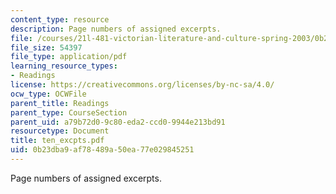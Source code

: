 ```yaml
---
content_type: resource
description: Page numbers of assigned excerpts.
file: /courses/21l-481-victorian-literature-and-culture-spring-2003/0b23dba9af78489a50ea77e029845251_ten_excpts.pdf
file_size: 54397
file_type: application/pdf
learning_resource_types:
- Readings
license: https://creativecommons.org/licenses/by-nc-sa/4.0/
ocw_type: OCWFile
parent_title: Readings
parent_type: CourseSection
parent_uid: a79b72d0-9c80-eda2-ccd0-9944e213bd91
resourcetype: Document
title: ten_excpts.pdf
uid: 0b23dba9-af78-489a-50ea-77e029845251
---
```

Page numbers of assigned excerpts.